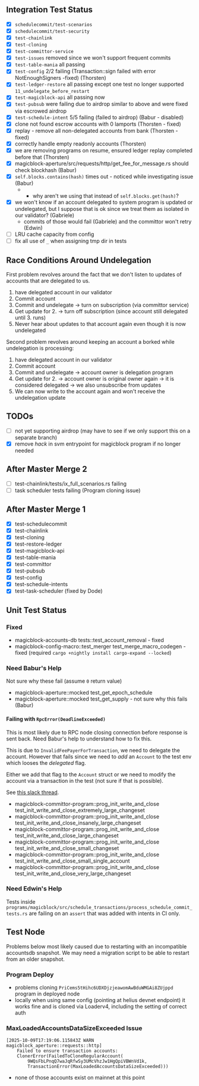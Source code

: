 ## Integration Test Status

- [x] `schedulecommit/test-scenarios`
- [x] `schedulecommit/test-security`
- [x] `test-chainlink`
- [x] `test-cloning`
- [x] `test-committor-service`
- [x] `test-issues` removed since we won't support frequent commits
- [x] `test-table-mania` all passing
- [x] `test-config` 2/2 failing (Transaction::sign failed with error NotEnoughSigners -fixed) (Thorsten)
- [x] `test-ledger-restore`  all passing except one test no longer supported
`11_undelegate_before_restart`
- [x] `test-magicblock-api` all passing now
- [x] `test-pubsub` were failing due to airdrop similar to above and were fixed via escrowed airdrop
- [x] `test-schedule-intent` 5/5 failing (failed to airdrop) (Babur - disabled)
- [x] clone not found escrow accounts with 0 lamports (Thorsten - fixed)
- [x] replay - remove all non-delegated accounts from bank (Thorsten - fixed)
- [x] correctly handle empty readonly accounts (Thorsten)
- [x] we are removing programs on resume, ensured ledger replay completed before that (Thorsten)
- [x] magicblock-aperture/src/requests/http/get_fee_for_message.rs should check blockhash (Babur)
- [x] `self.blocks.contains(hash)` times out - noticed while investigating issue (Babur)
    - + why aren't we using that instead of `self.blocks.get(hash)`?
- [x] we won't know if an account delegated to system program is updated or undelegated, but I
  suppose that is ok since we treat them as isolated in our validator? (Gabriele)
  - commits of those would fail (Gabriele) and the committor won't retry (Edwin)
- [ ] LRU cache capacity from config
- [ ] fix all use of `_` when assigning tmp dir in tests

## Race Conditions Around Undelegation

First problem revolves around the fact that we don't listen to updates of accounts that are
delegated to us.

1. have delegated account in our validator
2. Commit account
3. Commit and undelegate -> turn on subscription (via committor service)
4. Get update for 2. -> turn off subscription (since account still delegated until 3. runs)
5. Never hear about updates to that account again even though it is now undelegated

Second problem revolves around keeping an account a borked while undelegation is processing:

1. have delegated account in our validator
2. Commit account
3. Commit and undelegate -> account owner is delegation program
4. Get update for 2.
    -> account owner is original owner again -> it is considered delegated
    -> we also unsubscribe from updates
5. We can now write to the account again and won't receive the undelegation update


## TODOs

- [ ] not yet supporting airdrop (may have to see if we only support this on a separate branch)
- [x] remove _hack_ in svm entrypoint for magicblock program if no longer needed

## After Master Merge 2

- [ ] test-chainlink/tests/ix_full_scenarios.rs failing
- [ ] task scheduler tests failing (Program cloning issue)

## After Master Merge 1

- [x] test-schedulecommit
- [x] test-chainlink
- [x] test-cloning
- [x] test-restore-ledger
- [x] test-magicblock-api
- [x] test-table-mania
- [x] test-committor
- [x] test-pubsub
- [x] test-config
- [x] test-schedule-intents
- [x] test-task-scheduler (fixed by Dode)

## Unit Test Status

### Fixed

- magicblock-accounts-db tests::test_account_removal - fixed
- magicblock-config-macro::test_merger test_merge_macro_codegen - fixed (required `cargo +nightly install cargo-expand --locked`)

### Need Babur's Help

Not sure why these fail (assume `0` return value)

- magicblock-aperture::mocked test_get_epoch_schedule
- magicblock-aperture::mocked test_get_supply - not sure why this fails (Babur)

#### Failing with `RpcError(DeadlineExceeded)`

This is most likely due to RPC node closing connection before response is sent back.
Need Babur's help to understand how to fix this.

This is due to `InvalidFeePayerForTransaction`, we need to delegate the account.
However that fails since we need to _add_ an `Account` to the test env which looses the
_delegated_ flag.

Either we add that flag to the `Account` struct or we need to modify the account via a
transaction in the test (not sure if that is possible).

See [this slack thread](https://magicblock-labs.slack.com/archives/C07QF4P5HJ8/p1760608866099959).

- magicblock-committor-program::prog_init_write_and_close test_init_write_and_close_extremely_large_changeset
- magicblock-committor-program::prog_init_write_and_close test_init_write_and_close_insanely_large_changeset
- magicblock-committor-program::prog_init_write_and_close test_init_write_and_close_large_changeset
- magicblock-committor-program::prog_init_write_and_close test_init_write_and_close_small_changeset
- magicblock-committor-program::prog_init_write_and_close test_init_write_and_close_small_single_account
- magicblock-committor-program::prog_init_write_and_close test_init_write_and_close_very_large_changeset

### Need Edwin's Help

Tests inside `programs/magicblock/src/schedule_transactions/process_schedule_commit_tests.rs`
are failing on an `assert` that was added with intents in CI only.

## Test Node

Problems below most likely caused due to restarting with an incompatible accountsdb snapshot.
We may need a migration script to be able to restart from an older snapshot.

### Program Deploy

- problems cloning `PriCems5tHihc6UDXDjzjeawomAwBduWMGAi8ZUjppd` program in deployed node
- locally when using same config (pointing at helius devnet endpoint) it works fine and is
cloned via Loaderv4, including the setting of correct auth

### MaxLoadedAccountsDataSizeExceeded Issue

```
[2025-10-09T17:19:06.115843Z WARN  magicblock_aperture::requests::http]
    Failed to ensure transaction accounts:
    ClonerError(FailedToCloneRegularAccount(
        9WQsFbLPnqQ7waJqRfwSy3UMcVhzJw1HgQpiVBWnVd1k,
        TransactionError(MaxLoadedAccountsDataSizeExceeded)))
```

- none of those accounts exist on mainnet at this point
